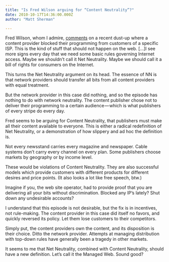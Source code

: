 ```yaml
---
title: "Is Fred Wilson arguing for “Content Neutrality”?"
date: 2010-10-17T14:36:00.000Z
author: "Matt Sherman"

---
```


Fred Wilson, whom I admire, [comments](http://www.avc.com/a_vc/2010/10/a-net-neutrality-case-study.html) on a recent dust-up where a content provider blocked their programming from customers of a specific ISP.
This is the kind of stuff that should not happen on the web. […]I see more signs every day that we need some basic rules governing Internet access. Maybe we shouldn’t call it Net Neutrality. Maybe we should call it a bill of rights for consumers on the Internet.

This turns the Net Neutrality argument on its head. The essence of NN is that network providers should transfer all bits from all content providers with equal treatment.

But the network provider in this case did nothing, and so the episode has nothing to do with network neutrality. The content publisher chose not to deliver their programming to a certain audience — which is what publishers of every stripe do every day.

Fred seems to be arguing for Content Neutrality, that publishers must make all their content available to everyone. This is either a radical redefinition of Net Neutrality, or a demonstration of how slippery and ad hoc the definition is.

Not every newsstand carries every magazine and newspaper. Cable systems don’t carry every channel on every plan. Some publishers choose markets by geography or by income level.

These would be violations of Content Neutrality. They are also successful models which provide customers with different products for different desires and price points. (It also looks a lot like free speech, btw.)

Imagine if you, the web site operator, had to provide proof that you are delivering all your bits without discrimination. Blocked any IP’s lately? Shut down any undesirable accounts?

I understand that this episode is not desirable, but the fix is in incentives, not rule-making. The content provider in this case did itself no favors, and quickly reversed its policy. Let them lose customers to their competitors.

Simply put, the content providers own the content, and its disposition is their choice. Ditto the network provider. Attempts at managing distribution with top-down rules have generally been a tragedy in other markets.

It seems to me that Net Neutrality, combined with Content Neutrality, should have a new definition. Let’s call it the Managed Web. Sound good?
